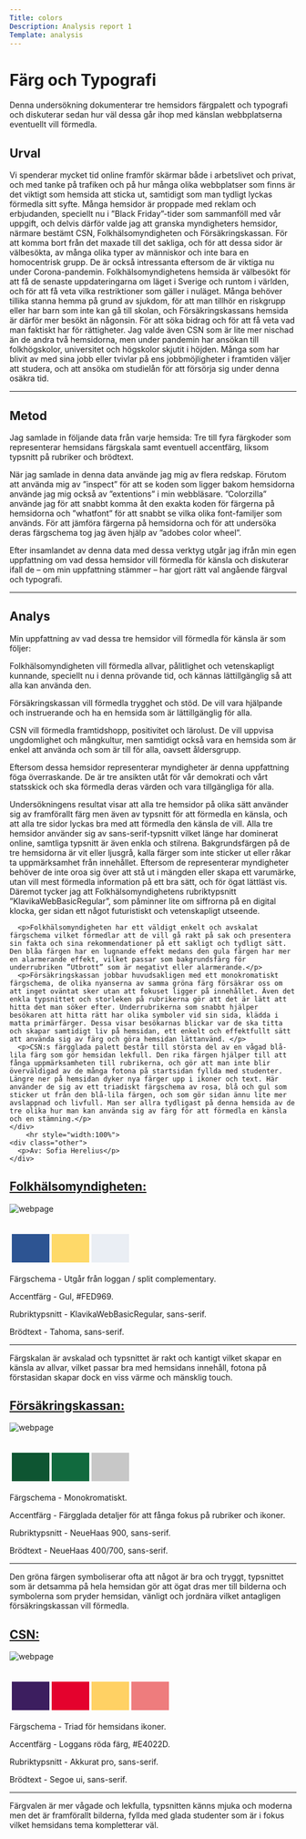 ```yaml
---
Title: colors
Description: Analysis report 1
Template: analysis
---
```


Färg och Typografi
=======================
<div class="report">
    <div class="selection">
      <p class="intro">Denna undersökning dokumenterar tre hemsidors färgpalett och typografi och diskuterar sedan hur väl dessa går ihop med känslan webbplatserna eventuellt vill förmedla.</p>
      <h2>Urval</h2>
      <p>Vi spenderar mycket tid online framför skärmar både i arbetslivet och privat, och med tanke på trafiken och på hur många olika webbplatser som finns är det viktigt som hemsida att sticka ut, samtidigt som man tydligt lyckas förmedla sitt syfte. Många hemsidor är proppade med reklam och erbjudanden, speciellt nu i ”Black Friday”-tider som sammanföll med vår uppgift, och delvis därför valde jag att granska myndigheters hemsidor, närmare bestämt CSN, Folkhälsomyndigheten och Försäkringskassan. För att komma bort från det maxade till det sakliga, och för att dessa sidor är välbesökta, av många olika typer av människor och inte bara en homocentrisk grupp. De är också intressanta eftersom de är viktiga nu under Corona-pandemin. Folkhälsomyndighetens hemsida är välbesökt för att få de senaste uppdateringarna om läget i Sverige och runtom i världen, och för att få veta vilka restriktioner som gäller i nuläget. Många behöver tillika stanna hemma på grund av sjukdom, för att man tillhör en riskgrupp eller har barn som inte kan gå till skolan, och Försäkringskassans hemsida är därför mer besökt än någonsin. För att söka bidrag och för att få veta vad man faktiskt har för rättigheter. Jag valde även CSN som är lite mer nischad än de andra två hemsidorna, men under pandemin har ansökan till folkhögskolor, universitet och högskolor skjutit i höjden. Många som har blivit av med sina jobb eller tvivlar på ens jobbmöjligheter i framtiden väljer att studera, och att ansöka om studielån för att försörja sig under denna osäkra tid.</p>
    </div>
        <hr style="width:100%">
    <div class="method">
      <h2>Metod</h2>
      <p>Jag samlade in följande data från varje hemsida: Tre till fyra färgkoder som representerar hemsidans färgskala samt eventuell accentfärg, liksom typsnitt på rubriker och brödtext.</p>
      <p>När jag samlade in denna data använde jag mig av flera redskap. Förutom att använda mig av ”inspect” för att se koden som ligger bakom hemsidorna använde jag mig också av ”extentions” i min webbläsare. ”Colorzilla” använde jag för att snabbt komma åt den exakta koden för färgerna på hemsidorna och ”whatfont” för att snabbt se vilka olika font-familjer som används. För att jämföra färgerna på hemsidorna och för att undersöka deras färgschema tog jag även hjälp av ”adobes color wheel”.</p>
      <p>Efter insamlandet av denna data med dessa verktyg utgår jag ifrån min egen uppfattning om vad dessa hemsidor vill förmedla för känsla och diskuterar ifall de – om min uppfattning stämmer – har gjort rätt val angående färgval och typografi.</p>
    </div>
        <hr style="width:100%">
    <div class="analysis">
      <h2>Analys</h2>
      <p>Min uppfattning av vad dessa tre hemsidor vill förmedla för känsla är som följer:</p>
      <p>Folkhälsomyndigheten vill förmedla allvar, pålitlighet och vetenskapligt kunnande, speciellt nu i denna prövande tid, och kännas lättillgänglig så att alla kan använda den. </p>
      <p>Försäkringskassan vill förmedla trygghet och stöd. De vill vara hjälpande och instruerande och ha en hemsida som är lättillgänglig för alla.</p>
      <p>CSN vill förmedla framtidshopp, positivitet och lärolust. De vill uppvisa ungdomlighet och mångkultur, men samtidigt också vara en hemsida som är enkel att använda och som är till för alla, oavsett åldersgrupp.</p>
      <p>Eftersom dessa hemsidor representerar myndigheter är denna uppfattning föga överraskande. De är tre ansikten utåt för vår demokrati och vårt statsskick och ska förmedla deras värden och vara tillgängliga för alla.</p>
      <p>Undersökningens resultat visar att alla tre hemsidor på olika sätt använder sig av framförallt färg men även av typsnitt för att förmedla en känsla, och att alla tre sidor lyckas bra med att förmedla den känsla de vill. Alla tre hemsidor använder sig av sans-serif-typsnitt vilket länge har dominerat online, samtliga typsnitt är även enkla och stilrena. Bakgrundsfärgen på de tre hemsidorna är vit eller ljusgrå, kalla färger som inte sticker ut eller råkar ta uppmärksamhet från innehållet. Eftersom de representerar myndigheter behöver de inte oroa sig över att stå ut i mängden eller skapa ett varumärke, utan vill mest förmedla information på ett bra sätt, och för ögat lättläst vis. Däremot tycker jag att Folkhälsomyndighetens rubriktypsnitt ”KlavikaWebBasicRegular”, som påminner lite om siffrorna på en digital klocka, ger sidan ett något futuristiskt och vetenskapligt utseende.</p>

      <p>Folkhälsomyndigheten har ett väldigt enkelt och avskalat färgschema vilket förmedlar att de vill gå rakt på sak och presentera sin fakta och sina rekommendationer på ett sakligt och tydligt sätt. Den blåa färgen har en lugnande effekt medans den gula färgen har mer en alarmerande effekt, vilket passar som bakgrundsfärg för underrubriken ”Utbrott” som är negativt eller alarmerande.</p>
      <p>Försäkringskassan jobbar huvudsakligen med ett monokromatiskt färgschema, de olika nyanserna av samma gröna färg försäkrar oss om att inget oväntat sker utan att fokuset ligger på innehållet. Även det enkla typsnittet och storleken på rubrikerna gör att det är lätt att hitta det man söker efter. Underrubrikerna som snabbt hjälper besökaren att hitta rätt har olika symboler vid sin sida, klädda i matta primärfärger. Dessa visar besökarnas blickar var de ska titta och skapar samtidigt liv på hemsidan, ett enkelt och effektfullt sätt att använda sig av färg och göra hemsidan lättanvänd. </p>
      <p>CSN:s färgglada palett består till största del av en vågad blå-lila färg som gör hemsidan lekfull. Den rika färgen hjälper till att fånga uppmärksamheten till rubrikerna, och gör att man inte blir överväldigad av de många fotona på startsidan fyllda med studenter. Längre ner på hemsidan dyker nya färger upp i ikoner och text. Här använder de sig av ett triadiskt färgschema av rosa, blå och gul som sticker ut från den blå-lila färgen, och som gör sidan ännu lite mer avslappnad och livfull. Man ser allra tydligast på denna hemsida av de tre olika hur man kan använda sig av färg för att förmedla en känsla och en stämning.</p>
    </div>
        <hr style="width:100%">
    <div class="other">
      <p>Av: Sofia Herelius</p>
    </div>
</div>


<div class="result">
<a href="https://www.folkhalsomyndigheten.se/"><h2>Folkhälsomyndigheten:</h2></a>

<img class="page-img" alt="webpage" src="../assets/img/folkhm.png">

<table style="border-spacing: 4px; border-collapse: separate; margin: 2em 0 1em;">
  <tr>
    <td style="height: 50px; width: 50px; background-color: #2D5492">
    <td style="height: 50px; width: 50px; background-color: #FED969">
    <td style="height: 50px; width: 50px; background-color: #EAEEF4">
  </tr>
</table>
<div class="result-txt">
    <p>Färgschema - Utgår från loggan / split complementary.</p>
    <p>Accentfärg - Gul, #FED969.</p>
    <p>Rubriktypsnitt - KlavikaWebBasicRegular, sans-serif.</p>
    <p>Brödtext - Tahoma, sans-serif.</p>
    <hr style="width:100%">
    <p>Färgskalan är avskalad och typsnittet är rakt och kantigt vilket skapar en känsla av allvar, vilket passar bra med hemsidans innehåll, fotona på förstasidan skapar dock en viss värme och mänsklig touch.</p>
</div>

<a href="https://www.forsakringskassan.se/"><h2>Försäkringskassan:</h2></a>

<img class="page-img" alt="webpage" src="../assets/img/fk.png">
<table style="border-spacing: 4px; border-collapse: separate; margin: 2em 0 1em">
  <tr>
    <td style="height: 50px; width: 50px; background-color: #0E5532">
    <td style="height: 50px; width: 50px; background-color: #116a3e">
    <td style="height: 50px; width: 50px; background-color: #C7C7C7">
  </tr>
</table>
<div class="result-txt">
    <p>Färgschema - Monokromatiskt.</p>
    <p>Accentfärg - Färgglada detaljer för att fånga fokus på rubriker och ikoner.</p>
    <p>Rubriktypsnitt - NeueHaas 900, sans-serif.</p>
    <p>Brödtext - NeueHaas 400/700, sans-serif.</p>
    <hr style="width:100%">
    <p>Den gröna färgen symboliserar ofta att något är bra och tryggt, typsnittet som är detsamma på hela hemsidan gör att ögat dras mer till bilderna och symbolerna som pryder hemsidan, vänligt och jordnära vilket antagligen försäkringskassan vill förmedla.</p>
</div>

<a href="https://www.csn.se/"><h2>CSN:</h2></a>

<img class="page-img" alt="webpage" src="../assets/img/CSN.png">

<table style="border-spacing: 4px; border-collapse: separate; margin: 2em 0 1em;">
  <tr>
    <td style="height: 50px; width: 50px; background-color: #3C1E5F">
    <td style="height: 50px; width: 50px; background-color: #E4022D">
    <td style="height: 50px; width: 50px; background-color: #FFD164">
    <td style="height: 50px; width: 50px; background-color :#EE7C7D">
  </tr>
</table>
<div class="result-txt">
    <p>Färgschema - Triad för hemsidans ikoner.</p>
    <p>Accentfärg - Loggans röda färg, #E4022D.</p>
    <p>Rubriktypsnitt - Akkurat pro, sans-serif.</p>
    <p>Brödtext - Segoe ui, sans-serif.</p>
    <hr style="width:100%">
    <p>Färgvalen är mer vågade och lekfulla, typsnitten känns mjuka och moderna men det är framförallt bilderna, fyllda med glada studenter som är i fokus vilket hemsidans tema kompletterar väl.</p>
</div>
</div>

